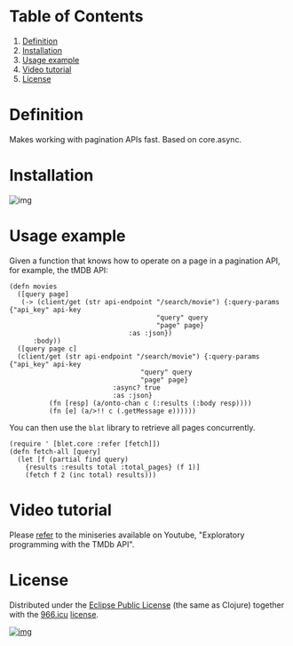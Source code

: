 
# Table of Contents

1.  [Definition](#orga91db81)
2.  [Installation](#org08444b4)
3.  [Usage example](#org0894ce0)
4.  [Video tutorial](#org51bd7be)
5.  [License](#orgd7a9437)


<a id="orga91db81"></a>

# Definition

Makes working with pagination APIs fast. Based on core.async.


<a id="org08444b4"></a>

# Installation

![img](https://clojars.org/org.danielsz/blat/latest-version.svg)


<a id="org0894ce0"></a>

# Usage example

Given a function that knows how to operate on a page in a pagination API, for example, the tMDB API:

    (defn movies
      ([query page]
       (-> (client/get (str api-endpoint "/search/movie") {:query-params {"api_key" api-key
    								     "query" query
    								     "page" page}
    						      :as :json})
          :body))
      ([query page c]
      (client/get (str api-endpoint "/search/movie") {:query-params {"api_key" api-key
    								 "query" query
    								 "page" page}
    						  :async? true
    						  :as :json}
    	      (fn [resp] (a/onto-chan c (:results (:body resp))))
    	      (fn [e] (a/>!! c (.getMessage e))))))

You can then use the `blat` library to retrieve all pages concurrently. 

    (require ' [blet.core :refer [fetch]])
    (defn fetch-all [query]
      (let [f (partial find query)
    	{results :results total :total_pages} (f 1)]
        (fetch f 2 (inc total) results)))


<a id="org51bd7be"></a>

# Video tutorial

Please [refer](https://www.youtube.com/watch?v=1KRWfVhbBM8) to the miniseries available on Youtube, "Exploratory programming with the TMDb API". 


<a id="orgd7a9437"></a>

# License

Distributed under the [Eclipse Public License](http://opensource.org/licenses/eclipse-1.0.php) (the same as Clojure) together with the [966.icu](https://996.icu/#/en_US) [license](https://github.com/996icu/996.ICU/blob/master/LICENSE).

[![img](https://img.shields.io/badge/link-996.icu-red.svg)](https://img.shields.io/badge/link-996.icu-red.svg)

